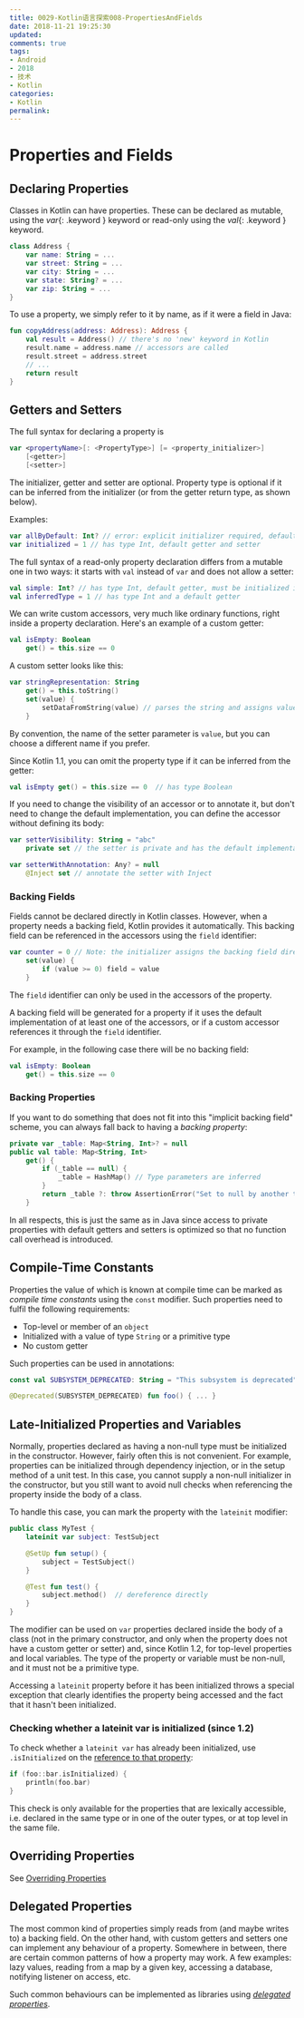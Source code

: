 ```yaml
---
title: 0029-Kotlin语言探索008-PropertiesAndFields
date: 2018-11-21 19:25:30
updated:
comments: true
tags: 
- Android 
- 2018 
- 技术
- Kotlin
categories:	
- Kotlin
permalink: 
---
```



# Properties and Fields

## Declaring Properties

Classes in Kotlin can have properties.
These can be declared as mutable, using the *var*{: .keyword } keyword or read-only using the *val*{: .keyword } keyword.


```kotlin
class Address {
    var name: String = ...
    var street: String = ...
    var city: String = ...
    var state: String? = ...
    var zip: String = ...
}
```


To use a property, we simply refer to it by name, as if it were a field in Java:


```kotlin
fun copyAddress(address: Address): Address {
    val result = Address() // there's no 'new' keyword in Kotlin
    result.name = address.name // accessors are called
    result.street = address.street
    // ...
    return result
}
```


## Getters and Setters

The full syntax for declaring a property is


```kotlin
var <propertyName>[: <PropertyType>] [= <property_initializer>]
    [<getter>]
    [<setter>]
```


The initializer, getter and setter are optional. Property type is optional if it can be inferred from the initializer
(or from the getter return type, as shown below).

Examples:


```kotlin
var allByDefault: Int? // error: explicit initializer required, default getter and setter implied
var initialized = 1 // has type Int, default getter and setter
```


The full syntax of a read-only property declaration differs from a mutable one in two ways: it starts with `val` instead of `var` and does not allow a setter:


```kotlin
val simple: Int? // has type Int, default getter, must be initialized in constructor
val inferredType = 1 // has type Int and a default getter
```


We can write custom accessors, very much like ordinary functions, right inside a property declaration. Here's an example of a custom getter:


```kotlin
val isEmpty: Boolean
    get() = this.size == 0
```


A custom setter looks like this:


```kotlin
var stringRepresentation: String
    get() = this.toString()
    set(value) {
        setDataFromString(value) // parses the string and assigns values to other properties
    }
```


By convention, the name of the setter parameter is `value`, but you can choose a different name if you prefer.

Since Kotlin 1.1, you can omit the property type if it can be inferred from the getter:


```kotlin
val isEmpty get() = this.size == 0  // has type Boolean
```


If you need to change the visibility of an accessor or to annotate it, but don't need to change the default implementation,
you can define the accessor without defining its body:


```kotlin
var setterVisibility: String = "abc"
    private set // the setter is private and has the default implementation

var setterWithAnnotation: Any? = null
    @Inject set // annotate the setter with Inject
```


### Backing Fields

Fields cannot be declared directly in Kotlin classes. However, when a property needs a backing field, Kotlin provides it automatically. This backing field can be referenced in the accessors using the `field` identifier:


```kotlin
var counter = 0 // Note: the initializer assigns the backing field directly
    set(value) {
        if (value >= 0) field = value
    }
```


The `field` identifier can only be used in the accessors of the property.

A backing field will be generated for a property if it uses the default implementation of at least one of the accessors, or if a custom accessor references it through the `field` identifier.

For example, in the following case there will be no backing field:


```kotlin
val isEmpty: Boolean
    get() = this.size == 0
```


### Backing Properties

If you want to do something that does not fit into this "implicit backing field" scheme, you can always fall back to having a *backing property*:


```kotlin
private var _table: Map<String, Int>? = null
public val table: Map<String, Int>
    get() {
        if (_table == null) {
            _table = HashMap() // Type parameters are inferred
        }
        return _table ?: throw AssertionError("Set to null by another thread")
    }
```


In all respects, this is just the same as in Java since access to private properties with default getters and setters is optimized so that no function call overhead is introduced.


## Compile-Time Constants

Properties the value of which is known at compile time can be marked as _compile time constants_ using the `const` modifier.
Such properties need to fulfil the following requirements:

  * Top-level or member of an `object`
  * Initialized with a value of type `String` or a primitive type
  * No custom getter

Such properties can be used in annotations:


```kotlin
const val SUBSYSTEM_DEPRECATED: String = "This subsystem is deprecated"

@Deprecated(SUBSYSTEM_DEPRECATED) fun foo() { ... }
```



## Late-Initialized Properties and Variables

Normally, properties declared as having a non-null type must be initialized in the constructor.
However, fairly often this is not convenient. For example, properties can be initialized through dependency injection,
or in the setup method of a unit test. In this case, you cannot supply a non-null initializer in the constructor,
but you still want to avoid null checks when referencing the property inside the body of a class.

To handle this case, you can mark the property with the `lateinit` modifier:


```kotlin
public class MyTest {
    lateinit var subject: TestSubject

    @SetUp fun setup() {
        subject = TestSubject()
    }

    @Test fun test() {
        subject.method()  // dereference directly
    }
}
```


The modifier can be used on `var` properties declared inside the body of a class (not in the primary constructor, and only
when the property does not have a custom getter or setter) and, since Kotlin 1.2, for top-level properties and 
local variables. The type of the property or variable must be non-null, and it must not be a primitive type.

Accessing a `lateinit` property before it has been initialized throws a special exception that clearly identifies the property
being accessed and the fact that it hasn't been initialized.

### Checking whether a lateinit var is initialized (since 1.2)

To check whether a `lateinit var` has already been initialized, use `.isInitialized` on 
the [reference to that property](reflection.html#property-references):


```kotlin
if (foo::bar.isInitialized) {
    println(foo.bar)
}
```


This check is only available for the properties that are lexically accessible, i.e. declared in the same type or in one of
the outer types, or at top level in the same file.

## Overriding Properties

See [Overriding Properties](classes.html#overriding-properties)

## Delegated Properties
  
The most common kind of properties simply reads from (and maybe writes to) a backing field. 
On the other hand, with custom getters and setters one can implement any behaviour of a property.
Somewhere in between, there are certain common patterns of how a property may work. A few examples: lazy values,
reading from a map by a given key, accessing a database, notifying listener on access, etc.

Such common behaviours can be implemented as libraries using [_delegated properties_](delegated-properties.html).
